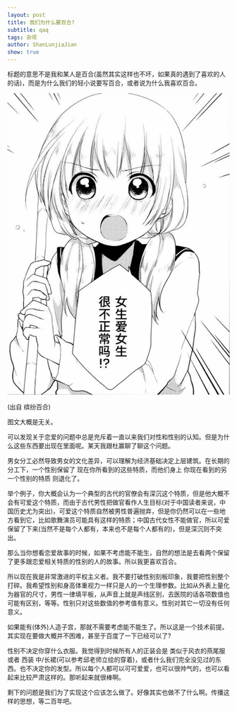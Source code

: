 ```yaml
---
layout: post
title: 我们为什么要百合?
subtitle: qaq
tags: 杂项
author: ShanLunjiaJian
show: true
---
```


标题的意思不是我和某人是百合(虽然其实这样也不坏，如果真的遇到了喜欢的人的话)，而是为什么我们的轻小说要写百合，或者说为什么我喜欢百合。

![img.jpg](/img/2023-01-07-why-yuri/img.jpg)

(出自 缤纷百合)

图文大概是无关。

可以发现关于恋爱的问题中总是充斥着一直以来我们对性和性别的认知。但是为什么这些东西要出现在里面呢。某天我跟杜赢聊了聊这个问题。

男女分工必然导致男女的文化差异，可以理解为经济基础决定上层建筑。在长期的分工下，一个性别保留了 现在你所看到的这些特质，而他们身上 你现在看到的另一个性别的特质 则退化了。

举个例子，你大概会认为一个典型的古代的官僚会有深沉这个特质，但是他大概不会有可爱这个特质，而由于古代男性把做官看作人生目标(对于中国读者来说，中国历史尤为突出)，可爱这个特质自然被男性普遍抛弃，但是你仍然可以在一些地方看到它，比如歌舞演员可能具有这样的特质；中国古代女性不能做官，所以可爱保留了下来(当然不是每个人都有，本来也不是每个人都有的)，但是深沉则不突出。

那么当你想看恋爱故事的时候，如果不考虑能不能生，自然的想法是去看两个保留了更多跟恋爱相关特质的性别的人的故事。所以我更喜欢百合。

所以现在我是非常激进的平权主义者。我不要打破性别刻板印象，我要把性别整个打碎。我希望性别和身高体重视力一样只是人的一个生理参数。比如从外表上量化为器官的尺寸，男性一律填平板，从声音上就是声线区别，去医院的话各项数值也可能有区别，等等。性别只对这些数值的参考值有意义。性别对其它一切没有任何意义。

如果能有(体外)人造子宫，那就不需要考虑能不能生了。所以这是一个技术前提。其实现在要做大概并不困难，甚至于百度了一下已经可以了?

性别不决定你穿什么衣服。我觉得到时候所有人的正装会是 类似于风衣的燕尾服 或者 西装 中/长裙(可以参考邱老师立绘的穿着)，或者什么我们完全没见过的东西。也不决定你的发型。所以每个人都可以可可爱爱，也可以很帅气的，也可以看起来比较严肃这样的。那听起来就很棒啊。

剩下的问题是我们为了实现这个应该怎么做了。好像其实也做不了什么啊。传播这样的思想，等二百年吧。

